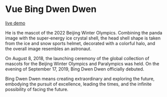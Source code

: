 # Vue Bing Dwen Dwen

[live demo](https://dwen.elonehoo.xyz)

He is the mascot of the 2022 Beijing Winter Olympics. Combining the panda image with the super-energy ice crystal shell, the head shell shape is taken from the ice and snow sports helmet, decorated with a colorful halo, and the overall image resembles an astronaut.

On August 8, 2018, the launching ceremony of the global collection of mascots for the Beijing Winter Olympics and Paralympics was held. On the evening of September 17, 2019, Bing Dwen Dwen officially debuted.

Bing Dwen Dwen means creating extraordinary and exploring the future, embodying the pursuit of excellence, leading the times, and the infinite possibility of facing the future.
